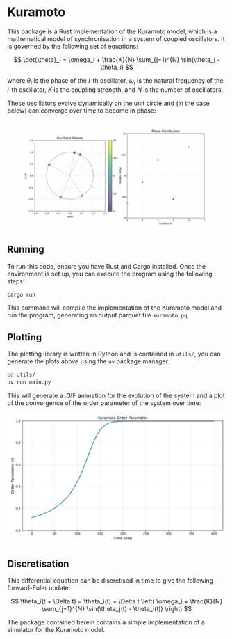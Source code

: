 # Kuramoto

This package is a Rust implementation of the Kuramoto model, which is a mathematical model of synchronisation in a system of coupled oscillators. It is governed by the following set of equations:

$$
\dot{\theta}_i = \omega_i + \frac{K}{N} \sum_{j=1}^{N} \sin(\theta_j - \theta_i)
$$

where $\theta_i$ is the phase of the $i$-th oscillator, $\omega_i$ is the natural frequency of the $i$-th oscillator, $K$ is the coupling strength, and $N$ is the number of oscillators.

These oscillators evolve dynamically on the unit circle and (in the case below) can converge over time to become in phase:

![Kuramoto Model Animation](utils/kuramoto_animation.gif)

## Running

To run this code, ensure you have Rust and Cargo installed. Once the environment is set up, you can execute the program using the following steps:

```bash
cargo run
```

This command will compile the implementation of the Kuramoto model and run the program, generating an output parquet file `kuramoto.pq`.

## Plotting

The plotting library is written in Python and is contained in `utils/`, you can generate the plots above using the `uv` package manager:

```bash
cd utils/
uv run main.py
```

This will generate a .GIF animation for the evolution of the system and a plot of the convergence of the order parameter of the system over time:

![Order Parameter Plot](utils/order_parameter.png)

## Discretisation

This differential equation can be discretised in time to give the following forward-Euler update:

$$
\theta_i(t + \Delta t) = \theta_i(t) + \Delta t \left( \omega_i + \frac{K}{N} \sum_{j=1}^{N} \sin(\theta_j(t) - \theta_i(t)) \right)
$$

The package contained herein contains a simple implementation of a simulator for the Kuramoto model.
